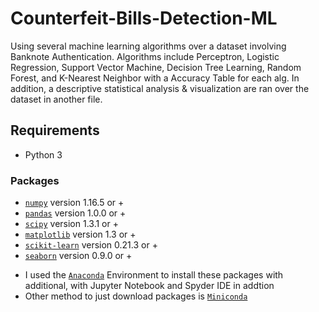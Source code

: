 # Counterfeit-Bills-Detection-ML
Using several machine learning algorithms over a dataset involving Banknote Authentication.  Algorithms include Perceptron, Logistic Regression, Support Vector Machine, Decision Tree Learning, Random Forest, and K-Nearest Neighbor with a Accuracy Table for each alg.  In addition, a descriptive statistical analysis &amp; visualization are ran over the dataset in another file.   

## Requirements
- Python 3 
### Packages
- [`numpy`](http://www.numpy.org/) version 1.16.5 or +  
- [`pandas`](https://pandas.pydata.org/) version 1.0.0 or +  
- [`scipy`](http://www.scipy.org/) version 1.3.1 or +
- [`matplotlib`](http://matplotlib.org/) version 1.3 or +
- [`scikit-learn`](http://scikit-learn.or) version 0.21.3 or +
- [`seaborn`](https://seaborn.pydata.org/) version 0.9.0 or +

* I used the [`Anaconda`](https://www.anaconda.com/products/individual) Environment to install these packages with additional, with Jupyter Notebook and Spyder IDE in addtion
* Other method to just download packages is [`Miniconda`](https://docs.conda.io/en/latest/miniconda.html)
